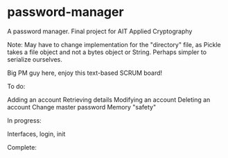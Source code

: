 # password-manager
A password manager. Final project for AIT Applied Cryptography

Note: May have to change implementation for the "directory" file, as Pickle takes a file object and not a bytes object or String. Perhaps simpler to serialize ourselves.

Big PM guy here, enjoy this text-based SCRUM board!

To do:

Adding an account
Retrieving details
Modifying an account
Deleting an account
Change master password
Memory "safety"
  


In progress:

Interfaces,
login,
init

Complete:
